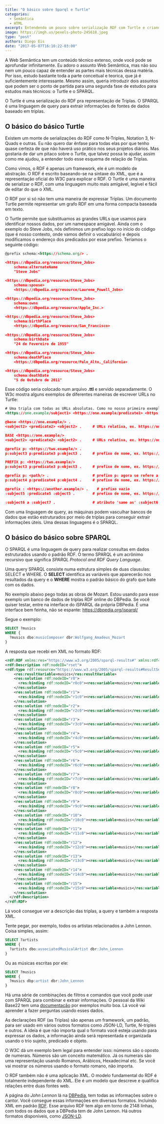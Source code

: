 ```yaml
---
title: "O básico sobre Sparql e Turtle"
categories:
  - Semântica
  - HTML
excerpt: Entendendo um pouco sobre serialização RDF com Turtle e criando queries simples com Sparql
image: https://imgh.us/pexels-photo-245618.jpeg
type: "post"
authors: Diego Eis
date: "2017-05-07T16:10:22-03:00"
---
```


A Web Semântica tem um conteúdo técnico extenso, onde você pode se aprofundar infinitamente. Eu adoro o assunto Web Semântica, mas não sou nem um pouco capaz de entender as partes mais técnicas dessa matéria. Por isso, estudo bastante toda a parte conceitual e teorica, que já é suficientemente interessante. Mesmo assim, queria introduzir dois assuntos que podem ser o ponto de partida para uma segunda fase de estudos para estudos mais técnicos: o Turtle e o SPARQL.

O Turtle é uma serialização do RDF pra representação de Triplas. O SPARQL é uma linguagem de query para extrair informações de fontes de dados baseado em triplas.

## O básico do básico Turtle
Existem um monte de serializações do RDF como N-Triples, Notation 3, N-Quads e outras. Eu não quero dar ênfase para todas elas por que tenho quase certeza de que não haverá uso prático nos seus projetos diários. Mas gostaria de dar um pitaco sobre o Turtle, que talvez possa te ajudar, assim como me ajudou, a entender todo esse esquema de relação de Triplas.

Como vimos, o RDF é apenas um framework, ele é um modelo de abstração. O RDF é escrito baseando-se na sintaxe do XML, que é a representação oficial do W3C para explicar o RDF. O Turtle é uma maneira de serializar o RDF, com uma linguagem muito mais amigável, legível e fácil de editar do que o XML. 

O RDF por si só não tem uma maneira de expressar Triplas. Um documento Turtle permite representar um grafo RDF em uma forma compacta baseada em texto. 

O Turtle permite que substituamos as grandes URLs que usamos para identificar nossos dados, por um namespace amigável. Ainda com o exemplo do Steve Jobs, nós definimos um prefixo logo no início do código (que é nosso contexto, onde vamos definir o vocabulário) e depois modificamos o endereço dos predicados por esse prefixo. Teríamos o seguinte código:

```xml
@prefix schema:<https://schema.org/> .

<https://dbpedia.org/resource/Steve_Jobs> 
    schema:alternateName
    "Steve Jobs"

<https://dbpedia.org/resource/Steve_Jobs>
    schema:spouse>
    <https://dbpedia.org/resource/Laurene_Powell_Jobs>
    
<https://dbpedia.org/resource/Steve_Jobs>
    schema:owns
    <https://dbpedia.org/resource/Apple_Inc.>

<https://dbpedia.org/resource/Steve_Jobs>
    schema:birthPlace
    <https://dbpedia.org/resource/San_Francisco>
    
<https://dbpedia.org/resource/Steve_Jobs>
    schema:birthDate
    "24 de Fevereiro de 1955"

<https://dbpedia.org/resource/Steve_Jobs>
    schema:deathPlace
    <https://dbpedia.org/resource/Palo_Alto,_California>

<https://dbpedia.org/resource/Steve_Jobs>
    schema:deathDate
    "5 de Outubro de 2011"
```

Esse código seria colocado num arquivo **.ttl** e servido separadamente. O W3c mostra alguns exemplos de diferentes maneiras de escrever URLs no Turtle:

```xml
# Uma tripla com todas as URLs absolutas. Como no nosso primeiro exemplo
<https://one.example/subject1> <https://one.example/predicate1> <https://one.example/object1> .

@base <https://one.example/> .
<subject2> <predicate2> <object2> .     # URLs relativa, ex. https://one.example/subject2

BASE <https://one.example/>
<subject2> <predicate2> <object2> .     # URLs relativa, ex. https://one.example/subject2

@prefix p: <https://two.example/> .
p:subject3 p:predicate3 p:object3 .     # prefixo de nome, ex. https://two.example/subject3

PREFIX p: <https://two.example/>
p:subject3 p:predicate3 p:object3 .     # prefixo de nome, ex. https://two.example/subject3

@prefix p: <path/> .                    # prefixo p: agora se refere a https://one.example/path/
p:subject4 p:predicate4 p:object4 .     # prefixo de nome, ex. https://one.example/path/subject4

@prefix : <https://another.example/> .    # prefixo vazio
:subject5 :predicate5 :object5 .        # prefixo de nome, ex. https://another.example/subject5

:subject6 a :subject7 .                 # atributo 'same as' :subject6 <https://www.w3.org/1999/02/22-rdf-syntax-ns#type> :subject7 .
```

Com uma linguagem de query, as máquinas podem vasculhar bancos de dados que estão estruturados por meio de triplas para conseguir extrair informações úteis. Uma dessas linguagens é o SPARQL.


## O básico do básico sobre SPARQL
O SPARQL é uma linguagem de query para realizar consultas em dados estruturados usando o padrão RDF. O termo SPARQL é um acrônimo recursivo que significa *SPARQL Protocol and RDF Query Language*. 

Uma query SPARQL consiste numa estrutura simples de duas clausulas: SELECT e WHERE. O **SELECT** identifica as variáveis que aparecerão nos resultados da query e o **WHERE** mostra o padrão básico do grafo que bate com os dados. 

No exemplo abaixo pego todas as obras de Mozart. Estou usando para esse exemplo um banco de dados de triplas RDF online do DBPedia. Se você quiser testar, entre na interface do iSPARQL da própria DBPedia. É uma interface bem feinha, não se espante: https://dbpedia.org/isparql/

Segue o exemplo:

```sql
SELECT ?musics
WHERE {
  ?musics dbo:musicComposer dbr:Wolfgang_Amadeus_Mozart
}
```

A resposta que recebi em XML no formato RDF:

```XML
<rdf:RDF xmlns:res="https://www.w3.org/2005/sparql-results#" xmlns:rdf="https://www.w3.org/1999/02/22-rdf-syntax-ns#">
<rdf:Description rdf:nodeID="rset">
<rdf:type rdf:resource="https://www.w3.org/2005/sparql-results#ResultSet"/>
    <res:resultVariable>musics</res:resultVariable>
    <res:solution rdf:nodeID="r0">
      <res:binding rdf:nodeID="r0c0"><res:variable>musics</res:variable><res:value rdf:resource="https://dbpedia.org/resource/Teorema_(film)"/></res:binding>
    </res:solution>
    <res:solution rdf:nodeID="r1">
      <res:binding rdf:nodeID="r1c0"><res:variable>musics</res:variable><res:value rdf:resource="https://dbpedia.org/resource/Balthus_Through_the_Looking_Glass"/></res:binding>
    </res:solution>
    <res:solution rdf:nodeID="r2">
      <res:binding rdf:nodeID="r2c0"><res:variable>musics</res:variable><res:value rdf:resource="https://dbpedia.org/resource/Teaching_to_See"/></res:binding>
    </res:solution>
    <res:solution rdf:nodeID="r3">
      <res:binding rdf:nodeID="r3c0"><res:variable>musics</res:variable><res:value rdf:resource="https://dbpedia.org/resource/Écoute_voir"/></res:binding>
    </res:solution>
    <res:solution rdf:nodeID="r4">
      <res:binding rdf:nodeID="r4c0"><res:variable>musics</res:variable><res:value rdf:resource="https://dbpedia.org/resource/A_Man_Escaped"/></res:binding>
    </res:solution>
    <res:solution rdf:nodeID="r5">
      <res:binding rdf:nodeID="r5c0"><res:variable>musics</res:variable><res:value rdf:resource="https://dbpedia.org/resource/Ehrengard"/></res:binding>
    </res:solution>
    <res:solution rdf:nodeID="r6">
      <res:binding rdf:nodeID="r6c0"><res:variable>musics</res:variable><res:value rdf:resource="https://dbpedia.org/resource/Tale_of_Tales_(1979_film)"/></res:binding>
    </res:solution>
    <res:solution rdf:nodeID="r7">
      <res:binding rdf:nodeID="r7c0"><res:variable>musics</res:variable><res:value rdf:resource="https://dbpedia.org/resource/The_Magic_Flute_(1975_film)"/></res:binding>
    </res:solution>
    <res:solution rdf:nodeID="r8">
      <res:binding rdf:nodeID="r8c0"><res:variable>musics</res:variable><res:value rdf:resource="https://dbpedia.org/resource/The_Magic_Flute_(2006_film)"/></res:binding>
    </res:solution>
    <res:solution rdf:nodeID="r9">
      <res:binding rdf:nodeID="r9c0"><res:variable>musics</res:variable><res:value rdf:resource="https://dbpedia.org/resource/Quiet_Night_In"/></res:binding>
    </res:solution>
    <res:solution rdf:nodeID="r10">
      <res:binding rdf:nodeID="r10c0"><res:variable>musics</res:variable><res:value rdf:resource="https://dbpedia.org/resource/Live_Together,_Die_Alone"/></res:binding>
    </res:solution>
    <res:solution rdf:nodeID="r11">
      <res:binding rdf:nodeID="r11c0"><res:variable>musics</res:variable><res:value rdf:resource="https://dbpedia.org/resource/Eroica_(2003_film)"/></res:binding>
    </res:solution>
    <res:solution rdf:nodeID="r12">
      <res:binding rdf:nodeID="r12c0"><res:variable>musics</res:variable><res:value rdf:resource="https://dbpedia.org/resource/Killing_Time_(2013_film)"/></res:binding>
    </res:solution>
    <res:solution rdf:nodeID="r13">
      <res:binding rdf:nodeID="r13c0"><res:variable>musics</res:variable><res:value rdf:resource="https://dbpedia.org/resource/Don_Giovanni_(1979_film)"/></res:binding>
    </res:solution>
    <res:solution rdf:nodeID="r14">
      <res:binding rdf:nodeID="r14c0"><res:variable>musics</res:variable><res:value rdf:resource="https://dbpedia.org/resource/Under_the_Pavement_Lies_the_Strand"/></res:binding>
    </res:solution>
    <res:solution rdf:nodeID="r15">
      <res:binding rdf:nodeID="r15c0"><res:variable>musics</res:variable><res:value rdf:resource="https://dbpedia.org/resource/A_Woman_Is_a_Risky_Bet:_Six_Orchestra_Conductors"/></res:binding>
    </res:solution>
  </rdf:Description>
</rdf:RDF>
```

Lá você consegue ver a descrição das triplas, a query e também a resposta XML.

Tente pegar, por exemplo, todos os artistas relacionados a John Lennon. Coisa simples, assim:

```sql
SELECT ?artists
WHERE {
  ?artists dbo:associatedMusicalArtist dbr:John_Lennon
}
```

Ou as músicas escritas por ele:

```sql
SELECT ?musics
WHERE {
  ?musics dbp:artist dbr:John_Lennon
}
```

Há uma série de combinações de filtros e comandos que você pode usar com SPARQL para combinar e extrair informações. O pessoal da Wiki Base22 tem uma [documentação](https://wiki.base22.com/display/btg/SPARQL+Query+Examples) por exemplos muito boa. Lá você vai aprender a fazer perguntas usando esses dados. 

As declarações RDF (as Triplas) são apenas um framework, um padrão, para ser usado em vários outros formatos como JSON-LD, Turtle, N-triples e outros. A ideia é que não importa qual o formato você esteja usando para expressar os dados, a informação ainda será representada e organizada usando o trio sujeito, predicado e objeto.

O W3C dá um exemplo bem legal para entender isso: números são o oposto de numerais. Números são um conceito matemático. Já os numerais são uma representação usando Romanos, Arábicos, Hexadecimal etc. Se você vai mostrar os números usando o formato romano, não importa.

O RDF também não é uma aplicação XML. O modelo fundamental do RDF é totalmente independente do XML. Ele é um modelo que descreve e qualifica relações entre duas fontes web.

A página do *John Lennon* lá na [DBPedia](https://dbpedia.org/page/John_Lennon), tem todas as informações sobre o cantor. Você consegue essas informações em diversos formatos. Incluindo XML em padrão [RDF](https://dbpedia.org/data/John_Lennon.rdf). Esse arquivo RDF tem algo em torno de 2148 linhas, com todos os dados que a DBPedia tem de John Lennon. Há outros formatos disponíveis, como [JSON-LD](https://dbpedia.org/sparql?default-graph-uri=http%3A%2F%2Fdbpedia.org&query=DESCRIBE%20%3Chttp%3A%2F%2Fdbpedia.org%2Fresource%2FJohn_Lennon%3E&format=application%2Fjson-ld).